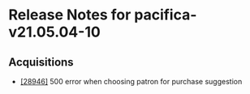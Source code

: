
# Release Notes for pacifica-v21.05.04-10

## Acquisitions

- [[28946]](http://bugs.koha-community.org/bugzilla3/show_bug.cgi?id=28946) 500 error when choosing patron for purchase suggestion


